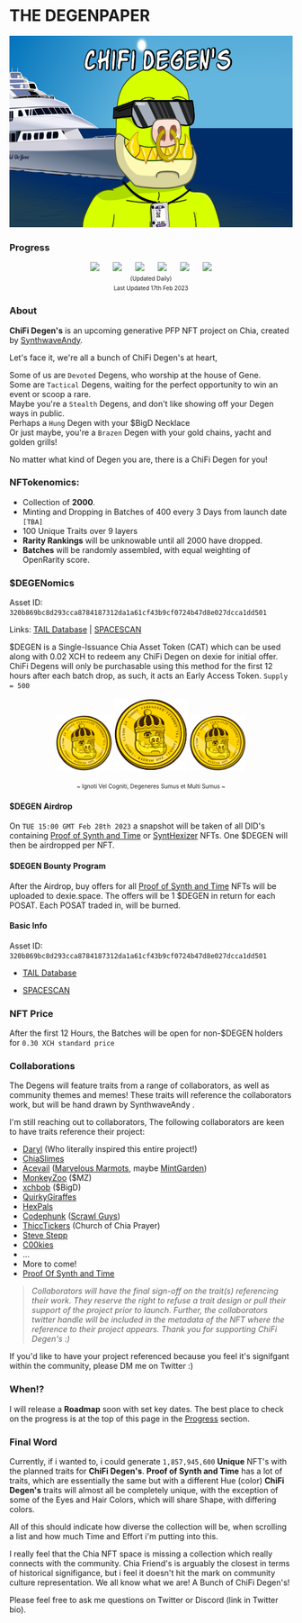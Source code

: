 
# THE DEGENPAPER
<div align="center">
    <img src="./images/banner.png" width="700" height="340"/>
</div>

### Progress
<p align="center" fontsize="4px">
    <img src="https://progress-bar.dev/100?title=Collab Reachout"/>
    <img style="padding-left:20px" src="https://progress-bar.dev/88?title=Artwork"/>
    <img style="padding-left:20px" src="https://progress-bar.dev/5?title=Coding"/>
    <img style="padding-left:20px" src="https://progress-bar.dev/50?title=CAT"/>
    <img style="padding-left:20px" src="https://progress-bar.dev/0?title=Mint"/>
    <img style="padding-left:20px" src="https://progress-bar.dev/0?title=Offered"/>
    <br/>
    <font size="-2">(Updated Daily) </br>Last Updated 17th Feb 2023</font>
</p>


### About
**ChiFi Degen's** is an upcoming generative PFP NFT project on Chia, created by [SynthwaveAndy](https://twitter.com/ProofOfSynthNFT).

Let's face it, we're all a bunch of ChiFi Degen's at heart,

Some of us are `Devoted` Degens, who worship at the house of Gene.<br/>
Some are `Tactical` Degens, waiting for the perfect opportunity to win an event or scoop a rare.<br/>
Maybe you're a `Stealth` Degens, and don't like showing off your Degen ways in public.<br/>
Perhaps a `Hung` Degen with your $BigD Necklace <br/>
Or just maybe, you're a `Brazen` Degen with your gold chains, yacht and golden grills!<br/>

No matter what kind of Degen you are, there is a ChiFi Degen for you!

### NFTokenomics:
 - Collection of **2000**.
 - Minting and Dropping in Batches of 400 every 3 Days from launch date `[TBA]`
 - 100 Unique Traits over 9 layers
 - **Rarity Rankings** will be unknowable until all 2000 have dropped.
 - **Batches** will be randomly assembled, with equal weighting of OpenRarity score.

### $DEGENomics

Asset ID: `320b869bc8d293cca8784187312da1a61cf43b9cf0724b47d8e027dcca1dd501` 

 Links: [TAIL Database](https://www.taildatabase.com/tail/320b869bc8d293cca8784187312da1a61cf43b9cf0724b47d8e027dcca1dd501)
| [SPACESCAN](https://www.spacescan.io/cat2/320b869bc8d293cca8784187312da1a61cf43b9cf0724b47d8e027dcca1dd501)

$DEGEN is a Single-Issuance Chia Asset Token (CAT) which can be used along with 0.02 XCH to redeem any ChiFi Degen on dexie for initial offer. ChiFi Degens will only be purchasable using this method for the first 12 hours after each batch drop, as such, it acts an Early Access Token. `Supply = 500`


<div align="center" justify-content="center">
    <img src="./images/$DEGEN.png"  width="100" height="100">
    <img src="./images/$DEGEN.png"  width="130" height="130">
    <img src="./images/$DEGEN.png"  width="100" height="100">
    <p><font size="-2">~ Ignoti Vel Cogniti, Degeneres Sumus et Multi Sumus ~</font></p>
    
</div>

#### **$DEGEN Airdrop**
On `TUE 15:00 GMT Feb 28th 2023` a snapshot will be taken of all DID's containing [Proof of Synth and Time](https://mintgarden.io/collections/proof-of-synth-and-time-col1a3stfulcehl4d4fam0w73c0mde8ws4c7k5l85fd54r45gkfhp7hswuuysv?sort_by=-created_at) or [SyntHexizer](https://mintgarden.io/collections/synthexizers-col1xmqhvls8du6zxq7ccm7jpq4xx2ds8andnjr4gfgk35w2nj23hkaqlza2p6?tab=items) NFTs. One $DEGEN will then be airdropped per NFT.

 #### **$DEGEN Bounty Program**
After the Airdrop, buy offers for all [Proof of Synth and Time](https://mintgarden.io/collections/proof-of-synth-and-time-col1a3stfulcehl4d4fam0w73c0mde8ws4c7k5l85fd54r45gkfhp7hswuuysv?sort_by=-created_at) NFTs will be uploaded to dexie.space. The offers will be 1 $DEGEN in return for each POSAT. Each POSAT traded in, will be burned.

#### Basic Info
Asset ID: `320b869bc8d293cca8784187312da1a61cf43b9cf0724b47d8e027dcca1dd501`

- [TAIL Database](https://www.taildatabase.com/tail/320b869bc8d293cca8784187312da1a61cf43b9cf0724b47d8e027dcca1dd501)

- [SPACESCAN](https://www.spacescan.io/cat2/320b869bc8d293cca8784187312da1a61cf43b9cf0724b47d8e027dcca1dd501)

### NFT Price
After the first 12 Hours, the Batches will be open for non-$DEGEN holders for `0.30 XCH standard price`


### Collaborations
The Degens will feature traits from a range of collaborators, as well as community themes and memes! These traits will reference the collaborators work, but will be hand drawn by SynthwaveAndy .

I'm still reaching out to collaborators,
The following collaborators are keen to have traits reference their project:
- [Daryl](https://twitter.com/Smith_Cypher) (Who literally inspired this entire project!)
- [ChiaSlimes](https://twitter.com/chia_slime)
- [Acevail](https://twitter.com/acevail_) ([Marvelous Marmots](https://twitter.com/MarvelMarmots), maybe [MintGarden](https://mintgarden.io/))
- [MonkeyZoo](https://twitter.com/monkeyzoo) ($MZ)
- [xchbob](https://twitter.com/xchbob) ($BigD)
- [QuirkyGiraffes](https://twitter.com/Quirky_Giraffes)
- [HexPals](https://twitter.com/HexPalsNFT)
- [Codephunk](https://twitter.com/codephunk) ([Scrawl Guys](https://twitter.com/ScrawlGuys))
- [ThiccTickers](https://twitter.com/ThiccTickers) (Church of Chia Prayer)
- [Steve Stepp](https://twitter.com/steppsr)
- [C00kies](https://twitter.com/acceptc00kies)
- ...
- More to come!
- [Proof Of Synth and Time](https://mintgarden.io/collections/proof-of-synth-and-time-col1a3stfulcehl4d4fam0w73c0mde8ws4c7k5l85fd54r45gkfhp7hswuuysv)

>*Collaborators will have the final sign-off on the trait(s) referencing their work. They reserve the right to refuse a trait design or pull their support of the project prior to launch. Further, the collaborators twitter handle will be included in the metadata of the NFT where the reference to their project appears. Thank you for supporting ChiFi Degen's :)*

If you'd like to have your project referenced because you feel it's signifgant within the community, please DM me on Twitter :)

### When!?
I will release a **Roadmap** soon with set key dates.
The best place to check on the progress is at the top of this page in the [Progress](#Progress) section.

### Final Word
Currently, if i wanted to, i could generate `1,857,945,600` **Unique** NFT's with the planned traits for **ChiFi Degen's**.
**Proof of Synth and Time** has a lot of traits, which are essentially the same but with a different Hue (color)
**ChiFi Degen's** traits will almost all be completely unique, with the exception of some of the Eyes and Hair Colors, which will share Shape, with differing colors.

All of this should indicate how diverse the collection will be, when scrolling a list and how much Time and Effort i'm putting into this.

I really feel that the Chia NFT space is missing a collection which really connects with the community.
Chia Friend's is arguably the closest in terms of historical signifigance, but i feel it doesn't hit the mark on community culture representation. We all know what we are! A Bunch of ChiFi Degen's!

Please feel free to ask me questions on Twitter or Discord (link in Twitter bio).
